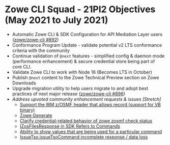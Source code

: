 # Zowe CLI Squad - 21PI2 Objectives (May 2021 to July 2021)

* Automatic Zowe CLI & SDK Configuration for API Mediation Layer users ([zowe/zowe-cli #892](https://github.com/zowe/zowe-cli/issues/892))
* Conformance Program Update - validate potential v2 LTS conformance criteria with the community
* Continue validation of `@next` features - simplified config & daemon mode (performance enhancement) & secure credential store being part of core CLI.
* Validate Zowe CLI to work with Node 16 (Becomes LTS in October)
* Publish `@next` content to the Zowe Technical Preview section on Zowe Downloads
* Upgrade migration utility to help users migrate to and adopt best practices of next major release ([zowe/zowe-cli #896](https://github.com/zowe/zowe-cli/issues/896))
* *Address upvoted community enhancement requests & issues [Stretch]*
  * [Support the IBM z/OSMF header that allows record (support for VB binary)](https://github.com/zowe/zowe-cli/issues/539)
  * [Zowe Generate](https://github.com/zowe/zowe-cli/issues/725)
  * [Clarify credential-related behavior of zowe zosmf check status](https://github.com/zowe/zowe-cli/issues/724)
  * [IZosFilesResponse in SDK Refers to Commands](https://github.com/zowe/zowe-cli/issues/865)
  * [Ability to show values that are being used for a particular command](https://github.com/zowe/zowe-cli/issues/870)
  * [IssueTso.issueTsoCommand incomplete response / data loss](https://github.com/zowe/zowe-cli/issues/690)
